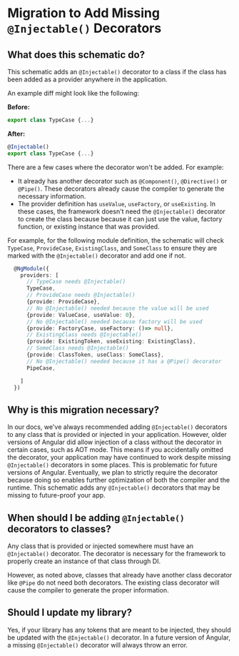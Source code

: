 # Migration to Add Missing `@Injectable()` Decorators

## What does this schematic do?

This schematic adds an `@Injectable()` decorator to a class
if the class has been added as a provider anywhere in the application.

An example diff might look like the following:

**Before:**

```ts
export class TypeCase {...}
```

**After:**

```ts
@Injectable()
export class TypeCase {...}
```


There are a few cases where the decorator won't be added. For example:

  - It already has another decorator such as `@Component()`, `@Directive()` or `@Pipe()`. These decorators already cause the compiler to generate the necessary information.
  - The provider definition has `useValue`, `useFactory`, or `useExisting`. In
  these cases, the framework doesn't need the `@Injectable()` decorator to create the class because
  because it can just use the value,
  factory function, or existing instance that was provided.

  For example, for the following module definition, the schematic will check
  `TypeCase`, `ProvideCase`, `ExistingClass`, and `SomeClass` to ensure they
  are marked with the `@Injectable()` decorator and add one if not.


  ```ts
    @NgModule({
      providers: [
        // TypeCase needs @Injectable()
        TypeCase,
        // ProvideCase needs @Injectable()
        {provide: ProvideCase},
        // No @Injectable() needed because the value will be used
        {provide: ValueCase, useValue: 0},
        // No @Injectable() needed because factory will be used
        {provide: FactoryCase, useFactory: ()=> null},
        // ExistingClass needs @Injectable()
        {provide: ExistingToken, useExisting: ExistingClass},
        // SomeClass needs @Injectable()
        {provide: ClassToken, useClass: SomeClass},
        // No @Injectable() needed because it has a @Pipe() decorator
        PipeCase,

      ]
    })

  ```


## Why is this migration necessary?

In our docs, we've always recommended adding `@Injectable()`
decorators to any class that is provided or injected in your application.
However, older versions of Angular did allow injection of a class
without the decorator in certain cases, such as AOT mode.
This means if you accidentally omitted the decorator, your application
may have continued to work despite missing `@Injectable()` decorators in some places.
This is problematic for future versions of Angular. Eventually, we plan
to strictly require the decorator because doing so enables further
optimization of both the compiler and the runtime. This schematic
adds any `@Injectable()` decorators that may be missing to future-proof your app.



## When should I be adding `@Injectable()` decorators to classes?

Any class that is provided or injected somewhere must have an `@Injectable()` decorator. The decorator is necessary for the framework to properly create an instance of that class through DI.

However, as noted above, classes that already have another class decorator like `@Pipe` do not need both decorators. The existing class decorator will cause the compiler to generate the proper information.


## Should I update my library?

Yes, if your library has any tokens that are meant to be injected, they should be updated with the `@Injectable()` decorator.  In a future version of Angular, a missing `@Injectable()` decorator will always throw an error.


